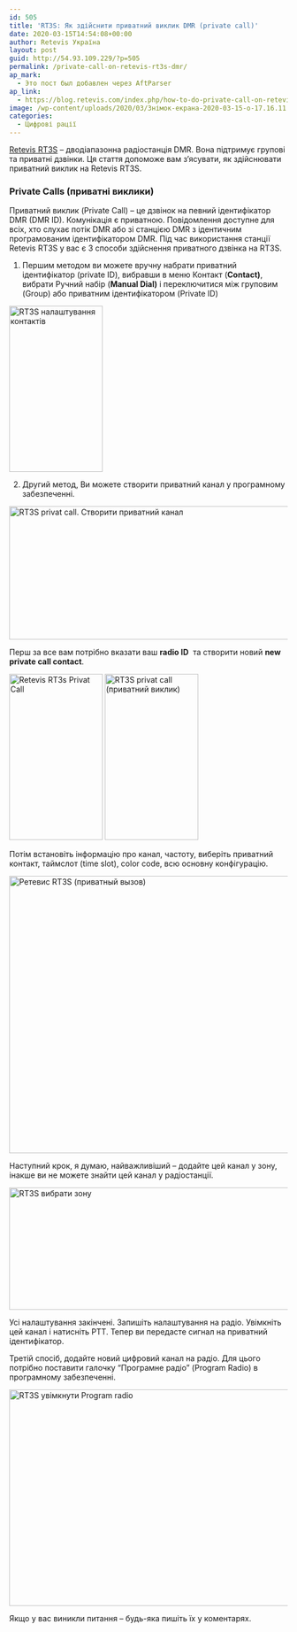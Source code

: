 ```yaml
---
id: 505
title: 'RT3S: Як здійснити приватний виклик DMR (private call)'
date: 2020-03-15T14:54:08+00:00
author: Retevis Україна
layout: post
guid: http://54.93.109.229/?p=505
permalink: /private-call-on-retevis-rt3s-dmr/
ap_mark:
  - Это пост был добавлен через AftParser
ap_link:
  - https://blog.retevis.com/index.php/how-to-do-private-call-on-retevis-rt3s/
image: /wp-content/uploads/2020/03/Знімок-екрана-2020-03-15-о-17.16.11.png
categories:
  - Цифрові рації
---
```

[Retevis RT3S](https://retevis.com.ua/shop/retevis-rt3s/) &#8211; дводіапазонна радіостанція DMR. Вона підтримує групові та приватні дзвінки. Ця стаття допоможе вам з&#8217;ясувати, як здійснювати приватний виклик на Retevis RT3S.



### Private Calls (приватні виклики)

Приватний виклик (Private Call) &#8211; це дзвінок на певний ідентифікатор DMR (DMR ID). Комунікація є приватною. Повідомлення доступне для всіх, хто слухає потік DMR або зі станцією DMR з ідентичним програмованим ідентифікатором DMR. Під час використання станції Retevis RT3S у вас є 3 способи здійснення приватного дзвінка на RT3S.

  1. Першим методом ви можете вручну набрати приватний ідентифікатор (private ID), вибравши в меню Контакт (**Contact)**, вибрати Ручний набір (**Manual Dial)**&nbsp;і переключитися між груповим (Group) або приватним ідентифікатором (Private ID)

<img loading="lazy" class="aligncenter wp-image-596 size-medium" src="https://retevis.com.ua/wp-content/uploads/2020/03/Private-call-on-RT3S-Cherry-169x300.jpg" alt="RT3S налаштування контактів" width="169" height="300" srcset="https://retevis.com.ua/wp-content/uploads/2020/03/Private-call-on-RT3S-Cherry-169x300.jpg 169w, https://retevis.com.ua/wp-content/uploads/2020/03/Private-call-on-RT3S-Cherry.jpg 338w" sizes="(max-width: 169px) 100vw, 169px" /> 

2. Другий метод, Ви можете створити приватний канал у програмному забезпеченні.

<img loading="lazy" class="aligncenter wp-image-598 size-full" src="https://retevis.com.ua/wp-content/uploads/2020/03/Retevis-RT3S-Private-call-on-software-1.jpg" alt="RT3S privat call. Створити приватний канал" width="695" height="241" srcset="https://retevis.com.ua/wp-content/uploads/2020/03/Retevis-RT3S-Private-call-on-software-1.jpg 695w, https://retevis.com.ua/wp-content/uploads/2020/03/Retevis-RT3S-Private-call-on-software-1-300x104.jpg 300w, https://retevis.com.ua/wp-content/uploads/2020/03/Retevis-RT3S-Private-call-on-software-1-600x208.jpg 600w" sizes="(max-width: 695px) 100vw, 695px" /> 

Перш за все вам потрібно вказати ваш&nbsp;**radio ID**&nbsp; та створити новий&nbsp;**new private call contact**.

<img loading="lazy" class="size-medium wp-image-599 aligncenter" src="https://retevis.com.ua/wp-content/uploads/2020/03/Private-call-set-on-Retevis-RT3S-Cherry-169x300.jpg" alt="Retevis RT3s Privat Call" width="169" height="300" srcset="https://retevis.com.ua/wp-content/uploads/2020/03/Private-call-set-on-Retevis-RT3S-Cherry-169x300.jpg 169w, https://retevis.com.ua/wp-content/uploads/2020/03/Private-call-set-on-Retevis-RT3S-Cherry.jpg 338w" sizes="(max-width: 169px) 100vw, 169px" /> 

<img loading="lazy" class="size-medium wp-image-600 aligncenter" src="https://retevis.com.ua/wp-content/uploads/2020/03/private-call-number-on-Retevis-RT3S-169x300.jpg" alt="RT3S privat call (приватний виклик)" width="169" height="300" srcset="https://retevis.com.ua/wp-content/uploads/2020/03/private-call-number-on-Retevis-RT3S-169x300.jpg 169w, https://retevis.com.ua/wp-content/uploads/2020/03/private-call-number-on-Retevis-RT3S.jpg 338w" sizes="(max-width: 169px) 100vw, 169px" /> 

Потім встановіть інформацію про канал, частоту, виберіть приватний контакт, таймслот (time slot), color code, всю основну конфігурацію.

<img loading="lazy" class="aligncenter wp-image-602 size-full" src="https://retevis.com.ua/wp-content/uploads/2020/03/retevis-rt3s-private-call-channel-setting.jpg" alt="Ретевис RT3S (приватный вызов)" width="939" height="501" srcset="https://retevis.com.ua/wp-content/uploads/2020/03/retevis-rt3s-private-call-channel-setting.jpg 939w, https://retevis.com.ua/wp-content/uploads/2020/03/retevis-rt3s-private-call-channel-setting-300x160.jpg 300w, https://retevis.com.ua/wp-content/uploads/2020/03/retevis-rt3s-private-call-channel-setting-768x410.jpg 768w, https://retevis.com.ua/wp-content/uploads/2020/03/retevis-rt3s-private-call-channel-setting-600x320.jpg 600w" sizes="(max-width: 939px) 100vw, 939px" /> 

Наступний крок, я думаю, найважливіший &#8211; додайте цей канал у зону, інакше ви не можете знайти цей канал у радіостанції.

<img loading="lazy" class="aligncenter wp-image-603 size-full" src="https://retevis.com.ua/wp-content/uploads/2020/03/retevis-rt3s-zone-setting.jpg" alt="RT3S вибрати зону" width="909" height="221" srcset="https://retevis.com.ua/wp-content/uploads/2020/03/retevis-rt3s-zone-setting.jpg 909w, https://retevis.com.ua/wp-content/uploads/2020/03/retevis-rt3s-zone-setting-300x73.jpg 300w, https://retevis.com.ua/wp-content/uploads/2020/03/retevis-rt3s-zone-setting-768x187.jpg 768w, https://retevis.com.ua/wp-content/uploads/2020/03/retevis-rt3s-zone-setting-600x146.jpg 600w" sizes="(max-width: 909px) 100vw, 909px" /> 

Усі налаштування закінчені. Запишіть налаштування на радіо. Увімкніть цей канал і натисніть PTT. Тепер ви передасте сигнал на приватний ідентифікатор.

Третій спосіб, додайте новий цифровий канал на радіо. Для цього потрібно поставити галочку &#8220;Програмне радіо&#8221; (Program Radio) в програмному забезпеченні.

<img loading="lazy" class="wp-image-604 size-full aligncenter" src="https://retevis.com.ua/wp-content/uploads/2020/03/retevis-rt3s-program-radio-setting.jpg" alt="RT3S увімкнути Program radio" width="593" height="391" srcset="https://retevis.com.ua/wp-content/uploads/2020/03/retevis-rt3s-program-radio-setting.jpg 593w, https://retevis.com.ua/wp-content/uploads/2020/03/retevis-rt3s-program-radio-setting-300x198.jpg 300w" sizes="(max-width: 593px) 100vw, 593px" /> 

Якщо у вас виникли питання &#8211; будь-яка пишіть їх у коментарях.

<div>
  <div>
  </div>
</div>